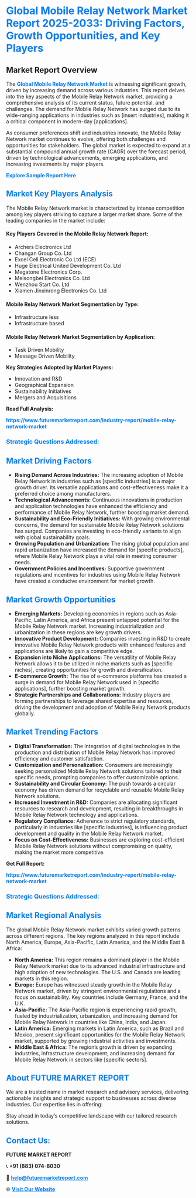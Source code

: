<h1 style="color: #007BFF;">Global Mobile Relay Network Market Report 2025-2033: Driving Factors, Growth Opportunities, and Key Players</h1>

<section id="overview">
<h2>Market Report Overview</h2>
<p>The <a href="https://www.futuremarketreport.com/industry-report/mobile-relay-network-market" style="color: #007BFF; text-decoration: none;"><strong>Global Mobile Relay Network Market</strong></a> is witnessing significant growth, driven by increasing demand across various industries. This report delves into the key aspects of the Mobile Relay Network market, providing a comprehensive analysis of its current status, future potential, and challenges. The demand for Mobile Relay Network has surged due to its wide-ranging applications in industries such as [insert industries], making it a critical component in modern-day [applications].</p>
<p>As consumer preferences shift and industries innovate, the Mobile Relay Network market continues to evolve, offering both challenges and opportunities for stakeholders. The global market is expected to expand at a substantial compound annual growth rate (CAGR) over the forecast period, driven by technological advancements, emerging applications, and increasing investments by major players.</p>
</section>

<section id="overview">
<p><a href="https://www.futuremarketreport.com/request-sample/reportId=53622" style="color: #007BFF; text-decoration: none;"><strong>Explore Sample Report Here</strong></a></p>
</section>

<section id="key-players">
<h2 style="color: #007BFF;">Market Key Players Analysis</h2>
<p>The Mobile Relay Network market is characterized by intense competition among key players striving to capture a larger market share. Some of the leading companies in the market include:</p>
<h4>Key Players Covered in the Mobile Relay Network Report:</h4>
<ul><li>Archers Electronics Ltd</li><li>Changan Group Co. Ltd</li><li>Excel Cell Electronic Co Ltd (ECE)</li><li>Huge Electrical United Development Co. Ltd</li><li>Megatone Electronics Corp.</li><li>Meisongbei Electronics Co. Ltd</li><li>Wenzhou Start Co. Ltd</li><li>Xiamen Jinxinrong Electronics Co. Ltd</li></ul>
<h4>Mobile Relay Network Market Segmentation by Type:</h4>
<ul><li>Infrastructure less</li><li>Infrastructure based</li></ul>

<h4>Mobile Relay Network Market Segmentation by Application:</h4>
<ul><li>Task Driven Mobility</li><li>Message Driven Mobility</li></ul>
<p><strong>Key Strategies Adopted by Market Players:</strong></p>
<ul>
<li>Innovation and R&D</li>
<li>Geographical Expansion</li>
<li>Sustainability Initiatives</li>
<li>Mergers and Acquisitions</li>
</ul>
</section>

<section>
<p><strong>Read Full Analysis: </strong></p><a href="https://www.futuremarketreport.com/industry-report/mobile-relay-network-market" style="color: #007BFF; text-decoration: none;"><strong>https://www.futuremarketreport.com/industry-report/mobile-relay-network-market</strong></a>
<h3 style="color: #007BFF;">Strategic Questions Addressed:</h3>
</section>

<section id="driving-factors">
<h2 style="color: #007BFF;">Market Driving Factors</h2>
<ul>
<li><strong>Rising Demand Across Industries:</strong> The increasing adoption of Mobile Relay Network in industries such as [specific industries] is a major growth driver. Its versatile applications and cost-effectiveness make it a preferred choice among manufacturers.</li>
<li><strong>Technological Advancements:</strong> Continuous innovations in production and application technologies have enhanced the efficiency and performance of Mobile Relay Network, further boosting market demand.</li>
<li><strong>Sustainability and Eco-Friendly Initiatives:</strong> With growing environmental concerns, the demand for sustainable Mobile Relay Network solutions has surged. Companies are investing in eco-friendly variants to align with global sustainability goals.</li>
<li><strong>Growing Population and Urbanization:</strong> The rising global population and rapid urbanization have increased the demand for [specific products], where Mobile Relay Network plays a vital role in meeting consumer needs.</li>
<li><strong>Government Policies and Incentives:</strong> Supportive government regulations and incentives for industries using Mobile Relay Network have created a conducive environment for market growth.</li>
</ul>
</section>

<section id="growth-opportunities">
<h2 style="color: #007BFF;">Market Growth Opportunities</h2>
<ul>
<li><strong>Emerging Markets:</strong> Developing economies in regions such as Asia-Pacific, Latin America, and Africa present untapped potential for the Mobile Relay Network market. Increasing industrialization and urbanization in these regions are key growth drivers.</li>
<li><strong>Innovative Product Development:</strong> Companies investing in R&D to create innovative Mobile Relay Network products with enhanced features and applications are likely to gain a competitive edge.</li>
<li><strong>Expansion into Niche Applications:</strong> The versatility of Mobile Relay Network allows it to be utilized in niche markets such as [specific niches], creating opportunities for growth and diversification.</li>
<li><strong>E-commerce Growth:</strong> The rise of e-commerce platforms has created a surge in demand for Mobile Relay Network used in [specific applications], further boosting market growth.</li>
<li><strong>Strategic Partnerships and Collaborations:</strong> Industry players are forming partnerships to leverage shared expertise and resources, driving the development and adoption of Mobile Relay Network products globally.</li>
</ul>
</section>

<section id="trending-factors">
<h2 style="color: #007BFF;">Market Trending Factors</h2>
<ul>
<li><strong>Digital Transformation:</strong> The integration of digital technologies in the production and distribution of Mobile Relay Network has improved efficiency and customer satisfaction.</li>
<li><strong>Customization and Personalization:</strong> Consumers are increasingly seeking personalized Mobile Relay Network solutions tailored to their specific needs, prompting companies to offer customizable options.</li>
<li><strong>Sustainability and Circular Economy:</strong> The push towards a circular economy has driven demand for recyclable and reusable Mobile Relay Network solutions.</li>
<li><strong>Increased Investment in R&D:</strong> Companies are allocating significant resources to research and development, resulting in breakthroughs in Mobile Relay Network technology and applications.</li>
<li><strong>Regulatory Compliance:</strong> Adherence to strict regulatory standards, particularly in industries like [specific industries], is influencing product development and quality in the Mobile Relay Network market.</li>
<li><strong>Focus on Cost-Effectiveness:</strong> Businesses are exploring cost-efficient Mobile Relay Network solutions without compromising on quality, making the market more competitive.</li>
</ul>
</section>

<section>
<p><strong>Get Full Report: </strong></p><a href="https://www.futuremarketreport.com/industry-report/mobile-relay-network-market" style="color: #007BFF; text-decoration: none;"><strong>https://www.futuremarketreport.com/industry-report/mobile-relay-network-market</strong></a>
<h3 style="color: #007BFF;">Strategic Questions Addressed:</h3>
</section>


<section id="regional-analysis">
<h2 style="color: #007BFF;">Market Regional Analysis</h2>
<p>The global Mobile Relay Network market exhibits varied growth patterns across different regions. The key regions analyzed in this report include North America, Europe, Asia-Pacific, Latin America, and the Middle East & Africa:</p>
<ul>
<li><strong>North America:</strong> This region remains a dominant player in the Mobile Relay Network market due to its advanced industrial infrastructure and high adoption of new technologies. The U.S. and Canada are leading markets in this region.</li>
<li><strong>Europe:</strong> Europe has witnessed steady growth in the Mobile Relay Network market, driven by stringent environmental regulations and a focus on sustainability. Key countries include Germany, France, and the U.K.</li>
<li><strong>Asia-Pacific:</strong> The Asia-Pacific region is experiencing rapid growth, fueled by industrialization, urbanization, and increasing demand for Mobile Relay Network in countries like China, India, and Japan.</li>
<li><strong>Latin America:</strong> Emerging markets in Latin America, such as Brazil and Mexico, present significant opportunities for the Mobile Relay Network market, supported by growing industrial activities and investments.</li>
<li><strong>Middle East & Africa:</strong> The region’s growth is driven by expanding industries, infrastructure development, and increasing demand for Mobile Relay Network in sectors like [specific sectors].</li>
</ul>
</section>

<footer>
<h2 style="color: #007BFF;">About FUTURE MARKET REPORT</h2>
<p>We are a trusted name in market research and advisory services, delivering actionable insights and strategic support to businesses across diverse industries. Our expertise lies in offering:</p>

<p>Stay ahead in today’s competitive landscape with our tailored research solutions.</p>

<h2 style="color: #007BFF;">Contact Us:</h2>
<p><strong>FUTURE MARKET REPORT</strong></p>
<p>📞 <strong>+91 (883) 074-8030</strong></p>
<p>📧 <strong><a href="mailto:help@futuremarketreport.com" style="color: #007BFF;">help@futuremarketreport.com</a></strong></p>
<p>🌐 <strong><a href="https://www.futuremarketreport.com/" style="color: #007BFF;">Visit Our Website</a></strong></p>
</footer>